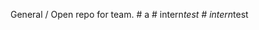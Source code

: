 General / Open repo for team.
#   a  
 #   i n t e r n _ t e s t  
 #   i n t e r n _ t e s t  
 